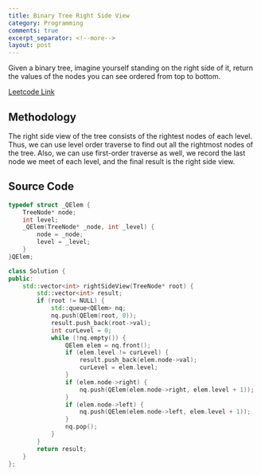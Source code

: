 ```yaml
---
title: Binary Tree Right Side View
category: Programming
comments: true
excerpt_separator: <!--more-->
layout: post
---
```

Given a binary tree, imagine yourself standing on the right side of it, return the values of the nodes you can see ordered from top to bottom.
<!--more-->

[Leetcode Link](https://leetcode.com/problems/binary-tree-right-side-view/)

## Methodology
The right side view of the tree consists of the rightest nodes of each level. Thus, we can use level order traverse to find out all the rightmost nodes of the tree. Also, we can use first-order traverse as well, we record the last node we meet of each level, and the final result is the right side view.

## Source Code
```C++
typedef struct _QElem {
    TreeNode* node;
    int level;
    _QElem(TreeNode* _node, int _level) {
        node = _node;
        level = _level;
    }
}QElem;

class Solution {
public:
    std::vector<int> rightSideView(TreeNode* root) {
        std::vector<int> result;
        if (root != NULL) {
            std::queue<QElem> nq;
            nq.push(QElem(root, 0));
            result.push_back(root->val);
            int curLevel = 0;
            while (!nq.empty()) {
                QElem elem = nq.front();
                if (elem.level != curLevel) {
                    result.push_back(elem.node->val);
                    curLevel = elem.level;
                }
                if (elem.node->right) {
                    nq.push(QElem(elem.node->right, elem.level + 1));
                }
                if (elem.node->left) {
                    nq.push(QElem(elem.node->left, elem.level + 1));
                }
                nq.pop();
            }
        }
        return result;
    }
};
```
